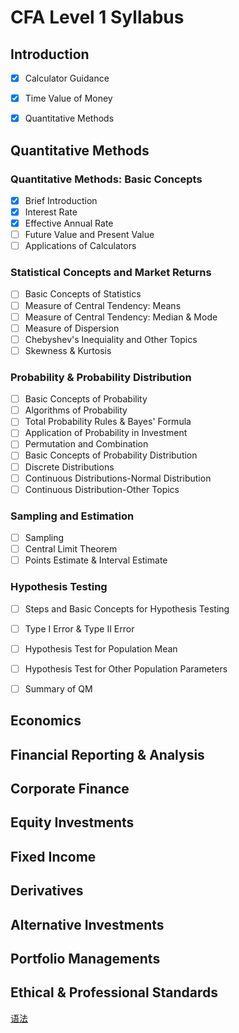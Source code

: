 # CFA Level 1 Syllabus

## Introduction

- [x] Calculator Guidance

- [x] Time Value of Money

- [x] Quantitative Methods


## Quantitative Methods

### Quantitative Methods: Basic Concepts
- [x] Brief Introduction
- [x] Interest Rate
- [x] Effective Annual Rate
- [ ] Future Value and Present Value
- [ ] Applications of Calculators
 
### Statistical Concepts and Market Returns
- [ ] Basic Concepts of Statistics
- [ ] Measure of Central Tendency: Means
- [ ] Measure of Central Tendency: Median & Mode
- [ ] Measure of Dispersion
- [ ] Chebyshev's Inequiality and Other Topics
- [ ] Skewness & Kurtosis

### Probability & Probability Distribution
- [ ] Basic Concepts of Probability
- [ ] Algorithms of Probability
- [ ] Total Probability Rules & Bayes' Formula
- [ ] Application of Probability in Investment
- [ ] Permutation and Combination
- [ ] Basic Concepts of Probability Distribution
- [ ] Discrete Distributions
- [ ] Continuous Distributions-Normal Distribution
- [ ] Continuous Distribution-Other Topics 

### Sampling and Estimation
- [ ] Sampling
- [ ] Central Limit Theorem
- [ ] Points Estimate & Interval Estimate

### Hypothesis Testing
- [ ] Steps and Basic Concepts for Hypothesis Testing
- [ ] Type I Error & Type II Error
- [ ] Hypothesis Test for Population Mean
- [ ] Hypothesis Test for Other Population Parameters
- [ ] Summary of QM


## Economics


## Financial Reporting & Analysis


## Corporate Finance


## Equity Investments


## Fixed Income


## Derivatives


## Alternative Investments


## Portfolio Managements


## Ethical & Professional Standards


[语法](https://github.com/adam-p/markdown-here/wiki/Markdown-Cheatsheet)
